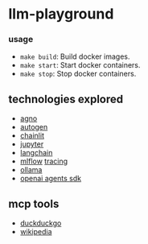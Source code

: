 # llm-playground

### usage
- `make build`: Build docker images.
- `make start`: Start docker containers.
- `make stop`: Stop docker containers.

## technologies explored
- [agno](https://github.com/agno-agi/agno)
- [autogen](https://github.com/microsoft/autogen)
- [chainlit](https://github.com/Chainlit/chainlit)
- [jupyter](https://github.com/jupyter/notebook)
- [langchain](https://github.com/langchain-ai/langchain)
- [mlflow](https://github.com/mlflow/mlflow) [tracing](https://mlflow.org/docs/latest/tracing/integrations/openai-agent)
- [ollama](https://github.com/ollama/ollama)
- [openai agents sdk](https://github.com/openai/openai-agents-python)

## mcp tools
- [duckduckgo](https://github.com/deedy5/duckduckgo_search)
- [wikipedia](https://github.com/goldsmith/Wikipedia)
